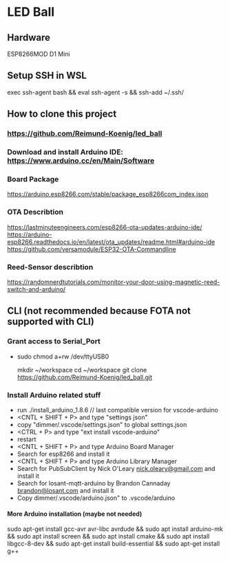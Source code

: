 # LED Ball

## Hardware

ESP8266MOD D1 Mini

## Setup SSH in WSL

exec ssh-agent bash && eval ssh-agent -s && ssh-add ~/.ssh/<your-key-name>

## How to clone this project

### https://github.com/Reimund-Koenig/led_ball

### Download and install Arduino IDE: <https://www.arduino.cc/en/Main/Software>

### Board Package

<https://arduino.esp8266.com/stable/package_esp8266com_index.json>

### OTA Describtion

https://lastminuteengineers.com/esp8266-ota-updates-arduino-ide/
https://arduino-esp8266.readthedocs.io/en/latest/ota_updates/readme.html#arduino-ide
https://github.com/versamodule/ESP32-OTA-Commandline

### Reed-Sensor describtion

https://randomnerdtutorials.com/monitor-your-door-using-magnetic-reed-switch-and-arduino/

## CLI (not recommended because FOTA not supported with CLI)

### Grant access to Serial_Port

* sudo chmod a+rw /dev/ttyUSB0

    mkdir ~/workspace
    cd ~/workspace
    git clone https://github.com/Reimund-Koenig/led_ball.git

### Install Arduino related stuff

* run ./install_arduino_1.8.6 // last compatible version for vscode-arduino
* \<CNTL + SHIFT + P> and type "settings json"
* copy "dimmer/.vscode/settings.json" to global settings.json
* \<CTRL + P> and type "ext install vscode-arduino"
* restart
* \<CNTL + SHIFT + P> and type Arduino Board Manager
* Search for esp8266 and install it
* \<CNTL + SHIFT + P> and type Arduino Library Manager
* Search for PubSubClient by  Nick O'Leary <nick.oleary@gmail.com> and install it
* Search for losant-mqtt-arduino by Brandon Cannaday <brandon@losant.com>  and install it
* Copy dimmer/.vscode/arduino.json" to .vscode/arduino

#### More Arduino installation (maybe not needed)

sudo apt-get install gcc-avr avr-libc avrdude &&
sudo apt install arduino-mk &&
sudo apt install screen &&
sudo apt install cmake &&
sudo apt install libgcc-8-dev &&
sudo apt-get install build-essential &&
sudo apt-get install g++

